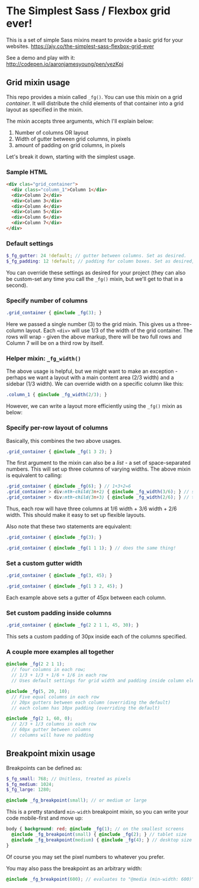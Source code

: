 # The Simplest Sass / Flexbox grid ever!

This is a set of simple Sass mixins meant to provide a basic grid for your websites.
<https://ajy.co/the-simplest-sass-flexbox-grid-ever>

See a demo and play with it: <http://codepen.io/aaronjamesyoung/pen/yezKpj>

## Grid mixin usage

This repo provides a mixin called `_fg()`. You can use this mixin on a grid
*container*. It will distribute the child elements of that container into a grid
layout as specified in the mixin.

The mixin accepts three arguments, which I'll explain below:

1. Number of columns OR layout
2. Width of gutter between grid columns, in pixels
3. amount of padding on grid columns, in pixels

Let's break it down, starting with the simplest usage.

### Sample HTML

```html
<div clas="grid_container">
  <div class="column_1">Column 1</div>
  <div>Column 2</div>
  <div>Column 3</div>
  <div>Column 4</div>
  <div>Column 5</div>
  <div>Column 6</div>
  <div>Column 7</div>
</div>
```

### Default settings

```scss
$_fg_gutter: 24 !default; // gutter between columns. Set as desired.
$_fg_padding: 12 !default; // padding for column boxes. Set as desired, can override for individual columns.
```

You can override these settings as desired for your project (they can also be custom-set any time you call the `_fg()` mixin, but we'll get to that in a second).

### Specify number of columns

```scss
.grid_container { @include _fg(3); }
```

Here we passed a single number (3) to the grid mixin. This gives us a three-column
layout. Each `<div>` will use 1/3 of the width of the grid container. The rows
will wrap - given the above markup, there will be two full rows and Column 7
will be on a third row by itself.

### Helper mixin: `_fg_width()`

The above usage is helpful, but we might want to make an exception - perhaps we
want a layout with a main content area (2/3 width) and a sidebar (1/3 width).
We can override width on a specific column like this:

```scss
.column_1 { @include _fg_width(2/3); }
```

However, we can write a layout more efficiently using the `_fg()` mixin as below:

### Specify per-row layout of columns

Basically, this combines the two above usages.

```scss
.grid_container { @include _fg(1 3 2); }
```

The first argument to the mixin can also be a *list* - a set of space-separated
numbers. This will set up three columns of varying widths. The above mixin is
equivalent to calling:

```scss
.grid_container { @include _fg(6); } // 1+3+2=6
.grid_container > div:nth-child(3n+2) { @include _fg_width(3/6); } // second column in each row
.grid_container > div:nth-child(3n+3) { @include _fg_width(2/6); } // third column in each row
```

Thus, each row will have three columns at 1/6 width + 3/6 width + 2/6 width. This
should make it easy to set up flexible layouts.

Also note that these two statements are equivalent:

```scss
.grid_container { @include _fg(3); }
```

```scss
.grid_container { @include _fg(1 1 1); } // does the same thing!
```

### Set a custom gutter width

```scss
.grid_container { @include _fg(3, 45); }
```

```scss
.grid_container { @include _fg(1 3 2, 45); }
```

Each example above sets a gutter of 45px between each column.

### Set custom padding inside columns

```scss
.grid_container { @include _fg(2 2 1 1, 45, 30); }
```

This sets a custom padding of 30px inside each of the columns specified.

### A couple more examples all together

```scss
@include _fg(2 2 1 1);
  // four columns in each row;
  // 1/3 + 1/3 + 1/6 + 1/6 in each row
  // Uses default settings for grid width and padding inside column elements
```

```scss
@include _fg(5, 20, 10);
  // Five equal columns in each row
  // 20px gutters between each column (overriding the default)
  // each column has 10px padding (overriding the default)
```

```scss
@include _fg(2 1, 60, 0);
  // 2/3 + 1/3 columns in each row
  // 60px gutter between columns
  // columns will have no padding
```

## Breakpoint mixin usage

Breakpoints can be defined as:

```scss
$_fg_small: 768; // Unitless, treated as pixels
$_fg_medium: 1024;
$_fg_large: 1280;

@include _fg_breakpoint(small); // or medium or large
```

This is a pretty standard `min-width` breakpoint mixin, so you can write your code mobile-first
and move up:

```scss
body { background: red; @include _fg(1); // on the smallest screens
  @include _fg_breakpoint(small) { @include _fg(2); } // tablet size
  @include _fg_breakpoint(medium) { @include _fg(4); } // desktop size
}
```

Of course you may set the pixel numbers to whatever you prefer.

You may also pass the breakpoint as an arbitrary width:

```scss
@include _fg_breakpoint(600); // evaluates to "@media (min-width: 600)"
```
